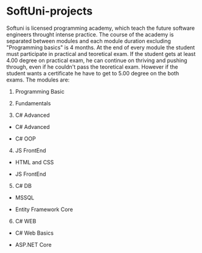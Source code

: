 # SoftUni-projects

Softuni is licensed programming academy, which teach the future software engineers throught intense practice. The course of the academy is separated between modules and each module duration excluding "Programming basics" is 4 months. At the end of every module the student must participate in practical and teoretical exam. If the student gets at least 4.00 degree on practical exam, he can continue on thriving and pushing through, even if he couldn't pass the teoretical exam. However if the student wants a  certificate he have to get to 5.00 degree on the both exams. The modules are:

1. Programming Basic

2. Fundamentals

3. C# Advanced

- C# Advanced

- C# OOP

4. JS FrontEnd

- HTML and CSS

- JS FrontEnd

5. C# DB

- MSSQL

- Entity Framework Core

6. C# WEB

- C# Web Basics

- ASP.NET Core
